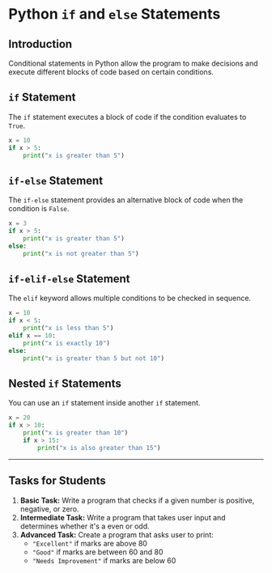 # Python `if` and `else` Statements

## Introduction
Conditional statements in Python allow the program to make decisions and execute different blocks of code based on certain conditions.

## `if` Statement
The `if` statement executes a block of code if the condition evaluates to `True`.

```python
x = 10
if x > 5:
    print("x is greater than 5")
```

## `if-else` Statement
The `if-else` statement provides an alternative block of code when the condition is `False`.

```python
x = 3
if x > 5:
    print("x is greater than 5")
else:
    print("x is not greater than 5")
```

## `if-elif-else` Statement
The `elif` keyword allows multiple conditions to be checked in sequence.

```python
x = 10
if x < 5:
    print("x is less than 5")
elif x == 10:
    print("x is exactly 10")
else:
    print("x is greater than 5 but not 10")
```

## Nested `if` Statements
You can use an `if` statement inside another `if` statement.

```python
x = 20
if x > 10:
    print("x is greater than 10")
    if x > 15:
        print("x is also greater than 15")

```

---

## **Tasks for Students**
1. **Basic Task:** Write a program that checks if a given number is positive, negative, or zero.
2. **Intermediate Task:** Write a program that takes user input and determines whether it's a even or odd.
3. **Advanced Task:** Create a program that asks user to print:
   - `"Excellent"` if marks are above 80
   - `"Good"` if marks are between 60 and 80
   - `"Needs Improvement"` if marks are below 60
